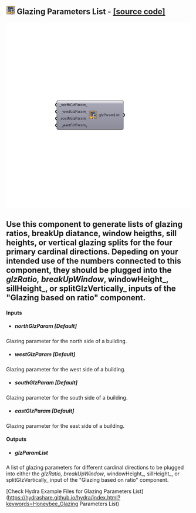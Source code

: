 ## ![](../../images/icons/Glazing_Parameters_List.png) Glazing Parameters List - [[source code]](https://github.com/mostaphaRoudsari/honeybee/tree/master/src/Honeybee_Glazing%20Parameters%20List.py)

![](../../images/components/Glazing_Parameters_List.png)

Use this component to generate lists of glazing ratios, breakUp diatance, window heigths, sill heights, or vertical glazing splits for the four primary cardinal directions.
 Depeding on your intended use of the numbers connected to this component, they should be plugged into the _glzRatio, breakUpWindow_, windowHeight_, sillHeight_, or splitGlzVertically_ inputs of the "Glazing based on ratio" component.
 -
 

#### Inputs
* ##### northGlzParam [Default]
Glazing parameter for the north side of a building.
* ##### westGlzParam [Default]
Glazing parameter for the west side of a building.
* ##### southGlzParam [Default]
Glazing parameter for the south side of a building.
* ##### eastGlzParam [Default]
Glazing parameter for the east side of a building.

#### Outputs
* ##### glzParamList
A list of glazing parameters for different cardinal directions to be plugged into either the _glzRatio, breakUpWindow_, windowHeight_, sillHeight_, or splitGlzVertically_ input of the "Glazing based on ratio" component.


[Check Hydra Example Files for Glazing Parameters List](https://hydrashare.github.io/hydra/index.html?keywords=Honeybee_Glazing Parameters List)